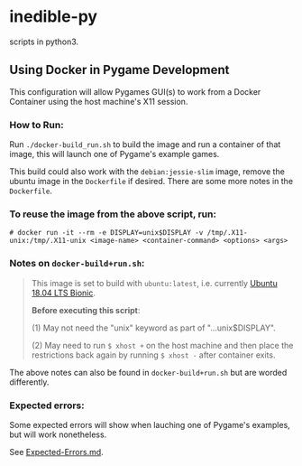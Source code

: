 # inedible-py
scripts in python3.

## Using Docker in Pygame Development

This configuration will allow Pygames GUI(s) to work from a Docker Container using the host machine's X11 session.

### How to Run:

Run `./docker-build_run.sh` to build the image and run a container of that image, this will launch one of Pygame's example games. 

This build could also work with the `debian:jessie-slim` image, remove the ubuntu image in the `Dockerfile` if desired. There are some more notes in the `Dockerfile`.

### To reuse the image from the above script, run:

`# docker run -it --rm -e DISPLAY=unix$DISPLAY -v /tmp/.X11-unix:/tmp/.X11-unix <image-name> <container-command> <options> <args>`

### Notes on `docker-build+run.sh`:

> This image is set to build with `ubuntu:latest`, i.e. currently [Ubuntu 18.04 LTS Bionic](https://packages.ubuntu.com/bionic/).
>
> **Before executing this script**:
>
> (1) May not need the "unix" keyword as part of "...unix$DISPLAY". 
>
> (2) May need to run `$ xhost +` on the host machine and then place the restrictions back again by running `$ xhost -` after container exits.

The above notes can also be found in `docker-build+run.sh` but are worded differently.

### Expected errors:

Some expected errors will show when lauching one of Pygame's examples, but will work nonetheless.

See [Expected-Errors.md](/Docker_Container/Expected-Errors.md).